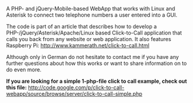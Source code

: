 A PHP- and jQuery-Mobile-based WebApp that works with Linux and Asterisk to connect two telephone numbers a user entered into a GUI.

The code is part of an article that describes how to develop a PHP-/jQuery/Asterisk/Apache/Linux based Click-to-Call application that calls you back from any website or web application. It also features Raspberry Pi: http://www.kammerath.net/click-to-call.html

Although only in German do not hesitate to contact me if you have any further questions about how this works or want to share information on to do even more.

**If you are looking for a simple 1-php-file click to call example, check out this file:**
http://code.google.com/p/click-to-call-webapp/source/browse/server/click-to-call-simple.php